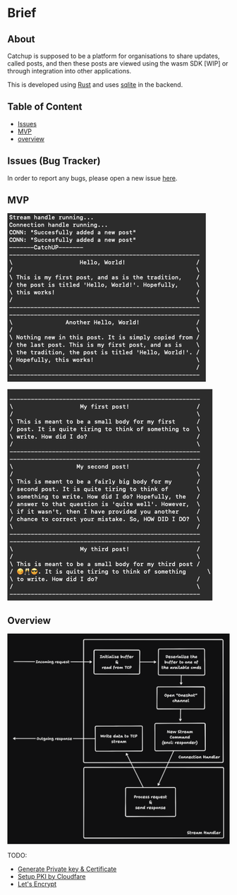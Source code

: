 # Brief

## About

Catchup is supposed to be a platform for organisations to share updates, called posts,
and then these posts are viewed using the wasm SDK [WIP] or through integration into
other applications.

This is developed using [Rust](https://www.rust-lang.org/) and uses [sqlite](https://www.sqlite.org/) in the backend.

## Table of Content

- [Issues](#issues)
- [MVP](#mvp)
- [overview](#overview)

## Issues (Bug Tracker)

In order to report any bugs, please open a new issue [here](https://github.com/Coder-RG/catchup/issues).

## MVP

![mvp](./images/first-server-test.png)

![unicode](./images/first-unicode-test.png)

## Overview

![overview](./images/overview.png)

TODO:

- [Generate Private key & Certificate](https://www.ibm.com/docs/en/license-metric-tool?topic=certificate-step-1-creating-private-keys-certificates)
- [Setup PKI by Cloudfare](https://blog.cloudflare.com/how-to-build-your-own-public-key-infrastructure/)
- [Let's Encrypt](https://letsencrypt.org/getting-started/)
